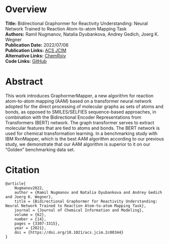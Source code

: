 # Overview
**Title:** Bidirectional Graphormer for Reactivity Understanding: Neural Network Trained to Reaction Atom-to-atom Mapping Task<br>
**Authors:** Ramil Nugmanov, Natalia Dyubankova, Andrey Gedich, Joerg K. Wegner<br>
**Publication Date:** 2022/07/06<br>
**Publication Links:** [ACS JCIM](https://pubs.acs.org/doi/10.1021/acs.jcim.2c00344)<br>
**Alternative Links:** [ChemRxiv](https://chemrxiv.org/engage/chemrxiv/article-details/62348dd0a4ed957158249609)<br>
**Code Links:** [GitHub](https://github.com/chython/chytorch-rxnmap)

# Abstract
This work introduces GraphormerMapper, a new algorithm for reaction atom-to-atom mapping (AAM) based on a transformer neural network adopted for the direct
processing of molecular graphs as sets of atoms and bonds, as opposed to SMILES/SELFIES sequence-based approaches, in combination with the Bidirectional Encoder
Representations from Transformers (BERT) network. The graph transformer serves to extract molecular features that are tied to atoms and bonds. The BERT network
is used for chemical transformation learning. In a benchmarking study with IBM RxnMapper, which is the best AAM algorithm according to our previous study, we
demonstrate that our AAM algorithm is superior to it on our “Golden” benchmarking data set.

# Citation
```
@article{
    Nugmanov2022,
    author = {Ramil Nugmanov and Natalia Dyubankova and Andrey Gedich and Joerg K. Wegner},
    title = {Bidirectional Graphormer for Reactivity Understanding: Neural Network Trained to Reaction Atom-to-atom Mapping Task},
    journal = {Journal of Chemical Information and Modeling},
    volume = {62},
    number = {14},
    pages = {3307-3315},
    year = {2021},
    doi = {https://doi.org/10.1021/acs.jcim.2c00344}
}
```
